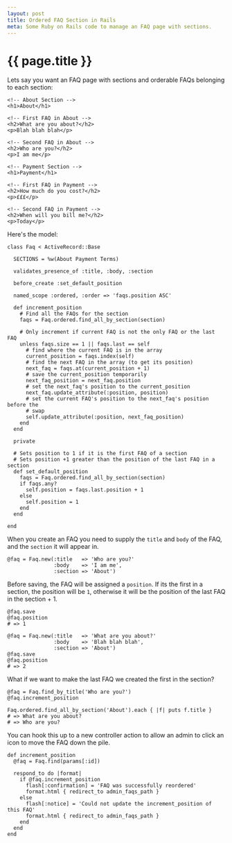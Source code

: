 ```yaml
---
layout: post
title: Ordered FAQ Section in Rails
meta: Some Ruby on Rails code to manage an FAQ page with sections.
---
```


# {{ page.title }}

Lets say you want an FAQ page with sections and orderable FAQs belonging to each section:

    <!-- About Section -->
    <h1>About</h1>

    <!-- First FAQ in About -->
    <h2>What are you about?</h2>
    <p>Blah blah blah</p>

    <!-- Second FAQ in About -->
    <h2>Who are you?</h2>
    <p>I am me</p>

    <!-- Payment Section -->
    <h1>Payment</h1>

    <!-- First FAQ in Payment -->
    <h2>How much do you cost?</h2>
    <p>£££</p>

    <!-- Second FAQ in Payment -->
    <h2>When will you bill me?</h2>
    <p>Today</p>

Here's the model:

    class Faq < ActiveRecord::Base

      SECTIONS = %w(About Payment Terms)

      validates_presence_of :title, :body, :section

      before_create :set_default_position

      named_scope :ordered, :order => 'faqs.position ASC'

      def increment_position
        # Find all the FAQs for the section
        faqs = Faq.ordered.find_all_by_section(section)

        # Only increment if current FAQ is not the only FAQ or the last FAQ
        unless faqs.size == 1 || faqs.last == self        
          # find where the current FAQ is in the array
          current_position = faqs.index(self)
          # find the next FAQ in the array (to get its position)
          next_faq = faqs.at(current_position + 1)
          # save the current_position temporarily
          next_faq_position = next_faq.position
          # set the next_faq's position to the current_position
          next_faq.update_attribute(:position, position)
          # set the current FAQ's position to the next_faq's position before the 
          # swap
          self.update_attribute(:position, next_faq_position)
        end
      end

      private

      # Sets position to 1 if it is the first FAQ of a section
      # Sets position +1 greater than the position of the last FAQ in a section
      def set_default_position
        faqs = Faq.ordered.find_all_by_section(section)
        if faqs.any?
          self.position = faqs.last.position + 1
        else
          self.position = 1
        end
      end

    end

When you create an FAQ you need to supply the `title` and `body` of the FAQ, and the `section` it will appear in.

    @faq = Faq.new(:title   => 'Who are you?'
                   :body    => 'I am me',
                   :section => 'About')

Before saving, the FAQ will be assigned a `position`. If its the first in a section, the position will be `1`, otherwise it will be the position of the last FAQ in the section + 1.

    @faq.save
    @faq.position
    # => 1

    @faq = Faq.new(:title   => 'What are you about?'
                   :body    => 'Blah blah blah',
                   :section => 'About')
    @faq.save
    @faq.position
    # => 2

What if we want to make the last FAQ we created the first in the section?

    @faq = Faq.find_by_title('Who are you?')
    @faq.increment_position

    Faq.ordered.find_all_by_section('About').each { |f| puts f.title }
    # => What are you about?
    # => Who are you?

You can hook this up to a new controller action to allow an admin to click an icon to move the FAQ down the pile.

    def increment_position
      @faq = Faq.find(params[:id])

      respond_to do |format|
        if @faq.increment_position
          flash[:confirmation] = 'FAQ was successfully reordered'
          format.html { redirect_to admin_faqs_path }
        else
          flash[:notice] = 'Could not update the increment_position of this FAQ'
          format.html { redirect_to admin_faqs_path }
        end
      end
    end

<!-- TODO: Animated GIF of updating -->
